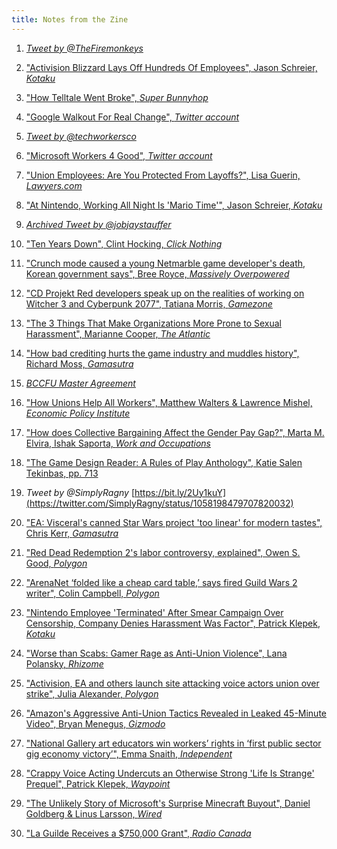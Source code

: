 ```yaml
---
title: Notes from the Zine
---
```


1. [_Tweet by \@TheFiremonkeys_](https://twitter.com/thefiremonkeys/status/1043333183268257792)

2. ["Activision Blizzard Lays Off Hundreds Of Employees", Jason Schreier, _Kotaku_](https://kotaku.com/activision-blizzard-begins-massive-layoffs-1832571288)

3. ["How Telltale Went Broke", _Super Bunnyhop_](https://www.youtube.com/watch?v=2VR7Hl6SuXE)

4. ["Google Walkout For Real Change", _Twitter account_](https://twitter.com/GoogleWalkout)

5. [_Tweet by \@techworkersco_](https://twitter.com/techworkersco/status/1103502027726995459)

6. ["Microsoft Workers 4 Good", _Twitter account_](https://twitter.com/MsWorkers4)

7. ["Union Employees: Are You Protected From Layoffs?", Lisa Guerin, _Lawyers.com_](https://www.lawyers.com/legal-info/labor-employment-law/employment-contracts/can-your-union-save-you-from-a-layoff.html)

8. ["At Nintendo, Working All Night Is 'Mario Time'", Jason Schreier, _Kotaku_](https://kotaku.com/at-nintendo-working-all-night-is-mario-time-1794042341)

9. [_Archived Tweet by \@jobjaystauffer_](https://archive.fo/2M7CG)

10. ["Ten Years Down", Clint Hocking, _Click Nothing_](https://clicknothing.typepad.com/click_nothing/2015/03/ten-years-down.html)

11. ["Crunch mode caused a young Netmarble game developer's death, Korean government says", Bree Royce, _Massively Overpowered_](https://massivelyop.com/2017/08/04/crunch-mode-caused-a-young-netmarble-game-developers-death-korean-government-says/)

12. ["CD Projekt Red developers speak up on the realities of working on Witcher 3 and Cyberpunk 2077", Tatiana Morris, _Gamezone_](https://www.gamezone.com/news/cd-projekt-red-developers-speak-up-on-the-realities-of-working-on-witcher-3-and-cyberpunk-2077-3461430/)

13. ["The 3 Things That Make Organizations More Prone to Sexual Harassment", Marianne Cooper, _The Atlantic_](https://www.theatlantic.com/business/archive/2017/11/organizations-sexual-harassment/546707/)


14. ["How bad crediting hurts the game industry and muddles history", Richard Moss, _Gamasutra_](https://www.gamasutra.com/view/news/329003/How_bad_crediting_hurts_the_game_industry_and_muddles_history.php)

15. [_BCCFU Master Agreement_](http://www.bccfu.com/wp-content/uploads/2016/08/2015-2018-BCCFU-MASTER-AGREEMENT-Appendix-C.pdf)

16. ["How Unions Help All Workers", Matthew Walters & Lawrence Mishel, _Economic Policy Institute_](http://www.epi.org/publication/briefingpapers_bp143/)

17. ["How does Collective Bargaining Affect the Gender Pay Gap?", Marta M. Elvira, Ishak Saporta, _Work and Occupations_](https://journals.sagepub.com/doi/abs/10.1177/0730888401028004005?journalCode=woxb&)

18. ["The Game Design Reader: A Rules of Play Anthology", Katie Salen Tekinbas, pp. 713](https://books.google.ca/books?id=aZv6AQAAQBAJ&pg=PA713&lpg=PA713#v=onepage&q&f=false)

19. _Tweet by \@SimplyRagny_
   [https://bit.ly/2Uy1kuY](https://twitter.com/SimplyRagny/status/1058198479707820032)

20. ["EA: Visceral's canned Star Wars project 'too linear' for modern tastes", Chris Kerr, _Gamasutra_](https://www.gamasutra.com/view/news/310630/EA_Viscerals_canned_Star_Wars_project_too_linear_for_modern_tastes.php)

21. ["Red Dead Redemption 2's labor controversy, explained", Owen S. Good, _Polygon_](https://www.polygon.com/2018/10/27/18029154/red-dead-redemption-2-working-conditions-rockstar-games-overtime-labor)

22. ["ArenaNet ‘folded like a cheap card table,’ says fired Guild Wars 2 writer", Colin Campbell, _Polygon_](https://www.polygon.com/2018/7/9/17549492/arenanet-jessica-price-guild-wars-2-writer-fired)

23. ["Nintendo Employee 'Terminated' After Smear Campaign Over Censorship, Company Denies Harassment Was Factor", Patrick Klepek, _Kotaku_](https://kotaku.com/nintendo-employee-terminated-after-smear-campaign-over-1768100368)

24. ["Worse than Scabs: Gamer Rage as Anti-Union Violence", Lana Polansky, _Rhizome_](https://rhizome.org/editorial/2018/oct/30/worse-than-scabs-gamer-rager-as-anti-worker-violence/)

25. ["Activision, EA and others launch site attacking voice actors union over strike", Julia Alexander, _Polygon_](https://www.polygon.com/2016/10/28/13458724/voice-actors-strike-video-game-website-attacks)

26. ["Amazon's Aggressive Anti-Union Tactics Revealed in Leaked 45-Minute Video", Bryan Menegus, _Gizmodo_](https://gizmodo.com/amazons-aggressive-anti-union-tactics-revealed-in-leake-1829305201)

27. ["National Gallery art educators win workers’ rights in ‘first public sector gig economy victory’", Emma Snaith,
     _Independent_](https://www.independent.co.uk/news/uk/home-news/national-gallery-workers-rights-gig-economy-public-sector-employment-tribunal-art-educators-a8803641.html)

28. ["Crappy Voice Acting Undercuts an Otherwise Strong 'Life Is Strange' Prequel", Patrick Klepek, _Waypoint_](https://waypoint.vice.com/en_us/article/yw55zx/crappy-voice-acting-undercuts-an-otherwise-strong-life-is-strange-prequel)

29. ["The Unlikely Story of Microsoft's Surprise Minecraft Buyout", Daniel Goldberg & Linus Larsson, _Wired_](https://www.wired.com/2015/06/minecraft-book-excerpt/)

30. ["La Guilde Receives a $750,000 Grant", _Radio Canada_](https://ici.radio-canada.ca/nouvelle/1147343/guilde-jeux-independants-quebec-cooperative-desjardins)

